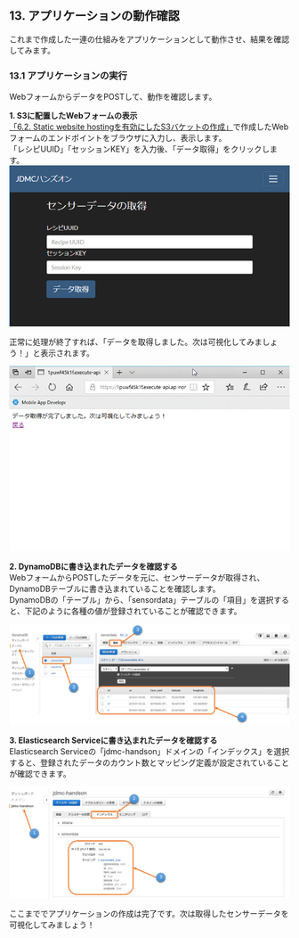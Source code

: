 ## 13. アプリケーションの動作確認
これまで作成した一連の仕組みをアプリケーションとして動作させ、結果を確認してみます。  

### 13.1 アプリケーションの実行  
WebフォームからデータをPOSTして、動作を確認します。

**1. S3に配置したWebフォームの表示**  
[「6.2. Static website hostingを有効にしたS3バケットの作成」](https://github.com/mimopa/jdmc-aws-handson/blob/master/docs/06.md#62-static-website-hosting%E3%82%92%E6%9C%89%E5%8A%B9%E3%81%AB%E3%81%97%E3%81%9Fs3%E3%83%90%E3%82%B1%E3%83%83%E3%83%88%E3%81%AE%E4%BD%9C%E6%88%90)で作成したWebフォームのエンドポイントをブラウザに入力し、表示します。  
「レシピUUID」「セッションKEY」を入力後、「データ取得」をクリックします。  
![図13.1-1-1](https://github.com/mimopa/jdmc-aws-handson/blob/master/docs/img/13-execution-1.png)  
  
正常に処理が終了すれば、「データを取得しました。次は可視化してみましょう！」と表示されます。  
  
![図13.1-1-2](https://github.com/mimopa/jdmc-aws-handson/blob/master/docs/img/13-execution-2.png)  
  
**2. DynamoDBに書き込まれたデータを確認する**  
WebフォームからPOSTしたデータを元に、センサーデータが取得され、DynamoDBテーブルに書き込まれていることを確認します。  
DynamoDBの「テーブル」から、「sensordata」テーブルの「項目」を選択すると、下記のように各種の値が登録されていることが確認できます。  
  
![図13.1-2](https://github.com/mimopa/jdmc-aws-handson/blob/master/docs/img/13-execution-3.png)  
  
**3. Elasticsearch Serviceに書き込まれたデータを確認する**  
Elasticsearch Serviceの「jdmc-handson」ドメインの「インデックス」を選択すると、登録されたデータのカウント数とマッピング定義が設定されていることが確認できます。  
  
![図13.1-3](https://github.com/mimopa/jdmc-aws-handson/blob/master/docs/img/13-execution-4.png)  
  

ここまででアプリケーションの作成は完了です。次は取得したセンサーデータを可視化してみましょう！